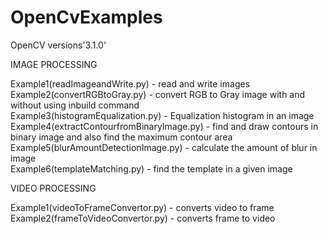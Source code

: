 # OpenCvExamples

OpenCV versions'3.1.0'

IMAGE PROCESSING 

Example1(readImageandWrite.py) - read and write images  
Example2(convertRGBtoGray.py) - convert RGB to Gray image with and without using inbuild command  
Example3(histogramEqualization.py) - Equalization histogram in an image  
Example4(extractContourfromBinaryImage.py) - find and draw contours in binary image and also find the maximum contour area  
Example5(blurAmountDetectionImage.py) - calculate the amount of blur in image  
Example6(templateMatching.py) - find the template in a given image  

VIDEO PROCESSING

Example1(videoToFrameConvertor.py) - converts video to frame  
Example2(frameToVideoConvertor.py) - converts frame to video  

